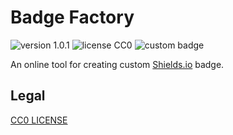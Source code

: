 # Badge Factory

![version 1.0.1](https://img.shields.io/badge/version-1.0.1-brightgreen.svg)
![license CC0](https://img.shields.io/badge/license-CC0-blue.svg)
![custom badge](https://img.shields.io/badge/custom-badge-FF69A4.svg)


An online tool for creating custom [Shields.io](https://shields.io/) badge.

## Legal

[CC0 LICENSE](https://creativecommons.org/publicdomain/zero/1.0/)
